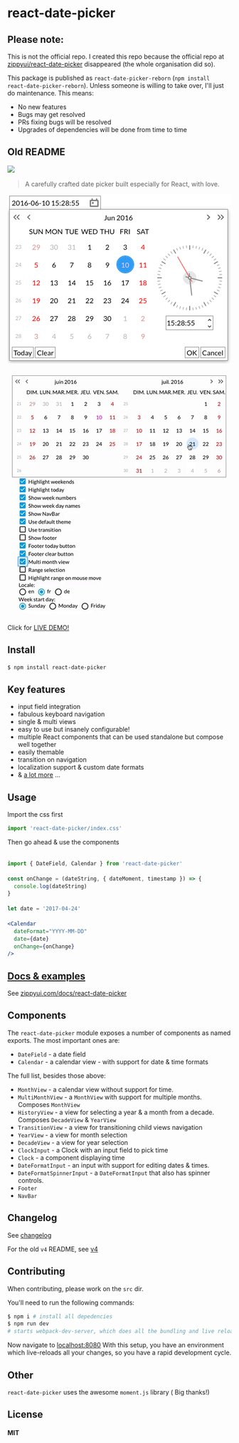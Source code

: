 react-date-picker
=================

## Please note:
This is not the official repo. I created this repo because the official repo at [zippyui/react-date-picker](https://github.com/zippyui/react-date-picker) disappeared (the whole organisation did so).

This package is published as `react-date-picker-reborn` (`npm install react-date-picker-reborn`).
Unless someone is willing to take over, I'll just do maintenance. This means:
- No new features
- Bugs may get resolved
- PRs fixing bugs will be resolved
- Upgrades of dependencies will be done from time to time

## Old README

<!-- [![Circle CI](https://circleci.com/gh/zippyui/react-date-picker/tree/master.svg?style=svg)](https://circleci.com/gh/zippyui/react-date-picker/tree/master) -->

<img src="http://npm.packagequality.com/badge/react-date-picker.png"/>

> A carefully crafted date picker built especially for React, with love.

[![Date picker](./docs/react-date-field.png)](http://zippyui.com/docs/react-date-picker)

[![Date picker](./docs/picker.gif)](http://zippyui.com/docs/react-date-picker)

Click for [LIVE DEMO!](http://zippyui.com/docs/react-date-picker/examples)

## Install

```sh
$ npm install react-date-picker
```

## Key features

 * input field integration
 * fabulous keyboard navigation
 * single & multi views
 * easy to use but insanely configurable!
 * multiple React components that can be used standalone but compose well together
 * easily themable
 * transition on navigation
 * localization support & custom date formats
 * & [a lot more](http://zippyui.com/docs/react-date-picker/examples) ...

## Usage

Import the css first
```jsx
import 'react-date-picker/index.css'
```

Then go ahead & use the components
```jsx

import { DateField, Calendar } from 'react-date-picker'

const onChange = (dateString, { dateMoment, timestamp }) => {
  console.log(dateString)
}

let date = '2017-04-24'

<Calendar
  dateFormat="YYYY-MM-DD"
  date={date}
  onChange={onChange}
/>
```


## [Docs & examples](http://zippyui.com/docs/react-date-picker)

See [zippyui.com/docs/react-date-picker](http://zippyui.com/docs/react-date-picker)

## Components

The `react-date-picker` module exposes a number of components as named exports. The most important ones are:

 * `DateField` - a date field
 * `Calendar` - a calendar view - with support for date & time formats

The full list, besides those above:

 * `MonthView` - a calendar view without support for time.
 * `MultiMonthView` - a `MonthView` with support for multiple months. Composes `MonthView`
 * `HistoryView` - a view for selecting a year & a month from a decade. Composes `DecadeView` & `YearView`
 * `TransitionView` - a view for transitioning child views navigation
 * `YearView` - a view for month selection
 * `DecadeView` - a view for year selection
 * `ClockInput` - a Clock with an input field to pick time
 * `Clock` - a component displaying time
 * `DateFormatInput` - an input with support for editing dates & times.
 * `DateFormatSpinnerInput` - a `DateFormatInput` that also has spinner controls.
 * `Footer`
 * `NavBar`

## Changelog

See [changelog](./CHANGELOG.md)

For the old `v4` README, see [v4](./README.v4.md)

## Contributing

When contributing, please work on the `src` dir.

You'll need to run the following commands:

```sh
$ npm i # install all depedencies
$ npm run dev
# starts webpack-dev-server, which does all the bundling and live reloading
```

Now navigate to [localhost:8080](http://localhost:8080)
With this setup, you have an environment which live-reloads all your changes, so you have a rapid development cycle.

## Other

`react-date-picker` uses the awesome `moment.js` library ( Big thanks!)

## License

#### MIT
